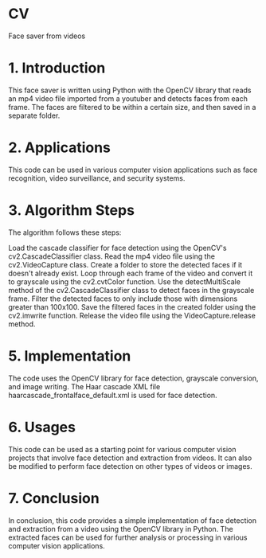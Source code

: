 # CV
Face saver from videos


# 1. Introduction

This face saver is written using Python with the OpenCV library that reads an mp4 video file  imported from a youtuber and detects faces from each frame. The faces are filtered to be within a certain size, and then saved in a separate folder.


# 2. Applications

This code can be used in various computer vision applications such as face recognition, video surveillance, and security systems.


# 3. Algorithm Steps

The algorithm follows these steps:

Load the cascade classifier for face detection using the OpenCV's cv2.CascadeClassifier class.
Read the mp4 video file using the cv2.VideoCapture class.
Create a folder to store the detected faces if it doesn't already exist.
Loop through each frame of the video and convert it to grayscale using the cv2.cvtColor function.
Use the detectMultiScale method of the cv2.CascadeClassifier class to detect faces in the grayscale frame.
Filter the detected faces to only include those with dimensions greater than 100x100.
Save the filtered faces in the created folder using the cv2.imwrite function.
Release the video file using the VideoCapture.release method.

# 5. Implementation

The code uses the OpenCV library for face detection, grayscale conversion, and image writing. The Haar cascade XML file haarcascade_frontalface_default.xml is used for face detection.


# 6. Usages

This code can be used as a starting point for various computer vision projects that involve face detection and extraction from videos. It can also be modified to perform face detection on other types of videos or images.


# 7. Conclusion

In conclusion, this code provides a simple implementation of face detection and extraction from a video using the OpenCV library in Python. The extracted faces can be used for further analysis or processing in various computer vision applications.

